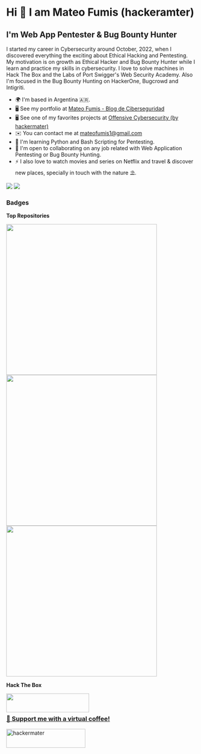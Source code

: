 Hi 👋 I am Mateo Fumis (hackeramter)
============================

I'm Web App Pentester & Bug Bounty Hunter
--------------------------------------------

I started my career in Cybersecurity around October, 2022, when I discovered everything the exciting about Ethical Hacking and Pentesting. My motivation is on growth as Ethical Hacker and Bug Bounty Hunter while I learn and practice my skills in cybersecurity. I love to solve machines in Hack The Box and the Labs of Port Swigger's Web Security Academy. Also I'm focused in the Bug Bounty Hunting on HackerOne, Bugcrowd and Intigriti.

*   🌍  I'm based in Argentina 🇦🇷.
*   🖥️  See my portfolio at [Mateo Fumis - Blog de Ciberseguridad](https://mateofumis.github.io)
*   🖥️  See one of my favorites projects at [Offensive Cybersecurity (by hackermater)](https://hackermater.gitbook.io)
*   ✉️  You can contact me at [mateofumis1@gmail.com](mailto:mateofumis1@gmail.com)
*   🧠  I'm learning Python and Bash Scripting for Pentesting.
*   🤝  I'm open to collaborating on any job related with Web Application Pentesting or Bug Bounty Hunting.
*   ⚡  I also love to watch movies and series on Netflix and travel & discover new places, specially in touch with the nature ⛱️.

<a 
                href="https://www.x.com/hackermater11" target="_blank" rel="noreferrer"><img
                src="https://img.shields.io/badge/Twitter-1DA1F2?style=for-the-badge&logo=twitter&logoColor=white"
/><a/> <a 
                href="https://www.linkedin.com/in/mateo-gabriel-fumis" target="_blank" rel="noreferrer"><img
                src="https://img.shields.io/badge/LinkedIn-0077B5?style=for-the-badge&logo=linkedin&logoColor=white"
/><a/>
              

### Badges

<b>Top Repositories</b>

<div width="100%" align="left"><a href="https://github.com/mateofumis/BurpScopeCreator.py" align="flex"><img align="left" width="400px" src="https://github-readme-stats.vercel.app/api/pin/?username=mateofumis&repo=BurpScopeCreator.py&title_color=0891b2&text_color=ffffff&icon_color=0891b2&bg_color=1c1917&hide_border=true&locale=en" /></a><a href="https://github.com/mateofumis/mateofumis.github.io" align="right"><img align="flex" width="400px" src="https://github-readme-stats.vercel.app/api/pin/?username=mateofumis&repo=mateofumis.github.io&title_color=0891b2&text_color=ffffff&icon_color=0891b2&bg_color=1c1917&hide_border=true&locale=en" /></a><a href="https://github.com/mateofumis/sepunicoder.py" align="right"><img align="flex" width="400px" src="https://github-readme-stats.vercel.app/api/pin/?username=mateofumis&repo=SEPunycoder.py&title_color=0891b2&text_color=ffffff&icon_color=0891b2&bg_color=1c1917&hide_border=true&locale=en" /></a></div>

<b>Hack The Box</b>

<img align="left" width="220px" height="50px" src="https://www.hackthebox.com/badge/image/1223814" /></a><a href="https://app.hackthebox.com/profile/1223814" align="right">
<br /></br>

<h3 align="left">🧡 Support me with a virtual coffee!</h3>
<p><a href="https://ko-fi.com/hackermater"> <img align="left" src="https://cdn.ko-fi.com/cdn/kofi3.png?v=3" height="50" width="210" alt="hackermater" /></a></p><br><br>

